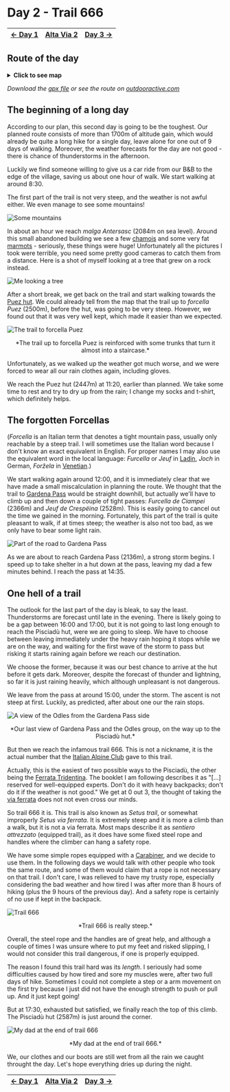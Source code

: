 # Day 2 - Trail 666

|[← Day 1](../day1)|[Alta Via 2](../)|[Day 3 →](../day3)|
|:-|:-:|-:|

## Route of the day

<details>
<summary><strong>Click to see map</strong></summary>
<img src="../img/21-0000-map.png">
</details>

*Download the [gpx file](../gpx/av2-day2.gpx) or see the route on
[outdooractive.com](https://www.outdooractive.com/en/route/hiking-trail/alta-badia/-2025-alta-via-2-day-2/325541331/?share=%7E3zdmlslt%244ossqbcn)*

## The beginning of a long day

According to our plan, this second day is going to be the toughest.
Our planned route consists of more than 1700m of altitude gain, which
would already be quite a long hike for a single day, leave alone for
one out of 9 days of walking. Moreover, the weather forecasts for the
day are not good - there is chance of thunderstorms in the afternoon.

Luckily we find someone willing to give us a car ride from our B&B to
the edge of the village, saving us about one hour of walk. We start
walking at around 8:30.

The first part of the trail is not very steep, and the weather is
not awful either. We even manage to see some mountains!

![Some mountains](../img/21-0900-up.jpg)

In about an hour we reach *malga Antersasc* (2084m on sea
level).  Around this small abandoned building we see a few
[chamois](https://en.wikipedia.org/wiki/Chamois) and some very fat
[marmots](https://en.wikipedia.org/wiki/Marmot) - seriously, these
things were huge! Unfortunately all the pictures I took were terrible,
you need some pretty good cameras to catch them from a distance. Here
is a shot of myself looking at a tree that grew on a rock instead.

![Me looking a tree](../img/21-0923-tree.jpg)

After a short break, we get back on the trail and start walking towards
the [Puez hut](https://www.rifugiopuez.it/en/).  We could already tell
from the map that the trail up to *forcella Puez* (2500m), before the
hut, was going to be very steep. However, we found out that it was very
well kept, which made it easier than we expected.

![The trail to forcella Puez](../img/21-1103-forcella-puez.jpg)
<p align="center">
*The trail up to forcella Puez is reinforced with some trunks that
turn it almost into a staircase.*
</p>

Unfortunately, as we walked up the weather got much worse, and we were
forced to wear all our rain clothes again, including gloves.

We reach the Puez hut (2447m) at 11:20, earlier than planned. We take
some time to rest and try to dry up from the rain; I change my socks
and t-shirt, which definitely helps.

## The forgotten Forcellas

(*Forcella* is an Italian term that denotes a tight mountain pass, usually
only reachable by a steep trail. I will sometimes use the Italian word
because I don't know an exact equivalent in English. For proper names I
may also use the equivalent word in the local language: *Furcella* or
*Jeuf* in [Ladin](https://en.wikipedia.org/wiki/Ladin_language),
*Joch* in German, *Foržela* in
[Venetian](https://en.wikipedia.org/wiki/Venetian_language).)

We start walking again around 12:00, and it is immediately clear that we
have made a small miscalculation in planning the route. We thought
that the trail to [Gardena Pass](https://en.wikipedia.org/wiki/Gardena_Pass)
would be straight downhill, but actually we'll have to climb up and then
down a couple of tight passes: *Furcella de Ciampei* (2366m) and *Jeuf de
Crespëina* (2528m). This is easily going to cancel out the time we gained
in the morning. Fortunately, this part of the trail is quite pleasant to
walk, if at times steep; the weather is also not too bad, as we only have
to bear some light rain.

![Part of the road to Gardena Pass](../img/21-1347-puez-to-gardena.jpg)

As we are about to reach Gardena Pass (2136m), a strong storm begins.
I speed up to take shelter in a hut down at the pass, leaving my dad
a few minutes behind. I reach the pass at 14:35.

## One hell of a trail

The outlook for the last part of the day is bleak, to say the least.
Thunderstorms are forecast until late in the evening. There is likely
going to be a gap between 16:00 and 17:00, but it is not going to last
long enough to reach the Pisciadù hut, were we are going to sleep. We
have to choose between leaving immediately under the heavy rain hoping
it stops while we are on the way, and waiting for the first wave of
the storm to pass but risking it starts raining again before we reach
our destination.

We choose the former, because it was our best chance to arrive at the
hut before it gets dark. Moreover, despite the forecast of thunder and
lightning, so far it is just raining heavily, which although unpleasant
is not dangerous.

We leave from the pass at around 15:00, under the storm. The ascent
is not steep at first.  Luckily, as predicted, after about one our the
rain stops.

![A view of the Odles from the Gardena Pass side](../img/21-1559-gardena.jpg)
<p align="center">
*Our last view of Gardena Pass and the Odles group, on the way up
to the Pisciadù hut.*
<p>

But then we reach the infamous trail 666. This is not a nickname, it
is the actual number that the [Italian Alpine Club](https://www.cai.it/)
gave to this trail.

Actually, this is the easiest of two
possible ways to the Pisciadù, the other being the
[Ferrata Tridentina](https://www.alta-badia.org/en/leisure-activities/climbing-and-mountaineering/brigata-tridentina-route/).
The booklet I am following describes it as "[...] reserved for
well-equipped experts. Don't do it with heavy backpacks; don't do it if
the weather is not good." We get at 0 out 3, the thought of taking the
[via ferrata](https://en.wikipedia.org/wiki/Via_ferrata) does not not
even cross our minds.

So trail 666 it is. This trail is also known as *Setus trail*, or somewhat
improperly *Setus via ferrata*. It is extremely steep and it is more a
climb than a walk, but it is not a via ferrata.  Most maps describe it
as *sentiero attrezzato* (equipped trail), as it does have some fixed
steel rope and handles where the climber can hang a safety rope.

We have some simple ropes equipped with a
[Carabiner](https://en.wikipedia.org/wiki/Carabiner), and we decide to
use them. In the following days we would talk with other people who
took the same route, and some of them would claim that a rope is not
necessary on that trail. I don't care, I was relieved to have my trusty
rope, especially considering the bad weather and how tired I was after
more than 8 hours of hiking (plus the 9 hours of the previous day). And
a safety rope is certainly of no use if kept in the backpack.

![Trail 666](../img/21-1654-trail666.jpg)
<p align="center">*Trail 666 is really steep.*</p>

Overall, the steel rope and the handles are of great help, and although
a couple of times I was unsure where to put my feet and risked slipping,
I would not consider this trail dangerous, if one is properly equipped.

The reason I found this trail hard was its *length*. I seriously had
some difficulties caused by how tired and sore my muscles were, after
two full days of hike. Sometimes I could not complete a step or a arm
movement on the first try because I just did not have the enough strength
to push or pull up. And it just kept going!

But at 17:30, exhausted but satisfied, we finally reach the top of
this climb. The Pisciadù hut (2587m) is just around the corner.

![My dad at the end of trail 666](../img/21-1734-pisciadu.jpg)
<p align="center">*My dad at the end of trail 666.*</p>

We, our clothes and our boots are still wet from all the rain we caught
throught the day. Let's hope everything dries up during the night.

|[← Day 1](../day1)|[Alta Via 2](../)|[Day 3 →](../day3)|
|:-|:-:|-:|

